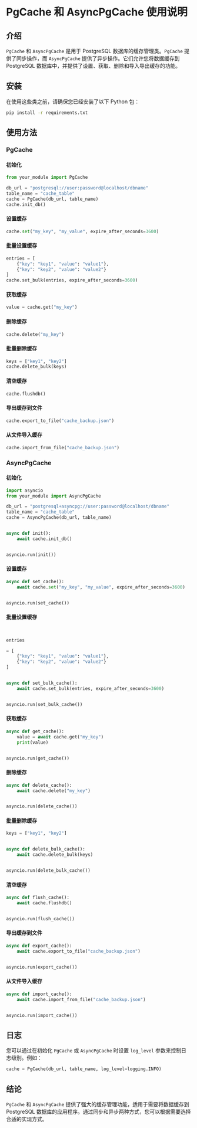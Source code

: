 # PgCache 和 AsyncPgCache 使用说明

## 介绍

`PgCache` 和 `AsyncPgCache` 是用于 PostgreSQL 数据库的缓存管理类。`PgCache` 提供了同步操作，而 `AsyncPgCache`
提供了异步操作。它们允许您将数据缓存到 PostgreSQL 数据库中，并提供了设置、获取、删除和导入导出缓存的功能。

## 安装

在使用这些类之前，请确保您已经安装了以下 Python 包：

```bash
pip install -r requirements.txt
```

## 使用方法

### PgCache

#### 初始化

```python
from your_module import PgCache

db_url = "postgresql://user:password@localhost/dbname"
table_name = "cache_table"
cache = PgCache(db_url, table_name)
cache.init_db()
```

#### 设置缓存

```python
cache.set("my_key", "my_value", expire_after_seconds=3600)
```

#### 批量设置缓存

```python
entries = [
    {"key": "key1", "value": "value1"},
    {"key": "key2", "value": "value2"}
]
cache.set_bulk(entries, expire_after_seconds=3600)
```

#### 获取缓存

```python
value = cache.get("my_key")
```

#### 删除缓存

```python
cache.delete("my_key")
```

#### 批量删除缓存

```python
keys = ["key1", "key2"]
cache.delete_bulk(keys)
```

#### 清空缓存

```python
cache.flushdb()
```

#### 导出缓存到文件

```python
cache.export_to_file("cache_backup.json")
```

#### 从文件导入缓存

```python
cache.import_from_file("cache_backup.json")
```

### AsyncPgCache

#### 初始化

```python
import asyncio
from your_module import AsyncPgCache

db_url = "postgresql+asyncpg://user:password@localhost/dbname"
table_name = "cache_table"
cache = AsyncPgCache(db_url, table_name)


async def init():
    await cache.init_db()


asyncio.run(init())
```

#### 设置缓存

```python
async def set_cache():
    await cache.set("my_key", "my_value", expire_after_seconds=3600)


asyncio.run(set_cache())
```

#### 批量设置缓存

```python


entries

= [
    {"key": "key1", "value": "value1"},
    {"key": "key2", "value": "value2"}
]


async def set_bulk_cache():
    await cache.set_bulk(entries, expire_after_seconds=3600)


asyncio.run(set_bulk_cache())
```

#### 获取缓存

```python
async def get_cache():
    value = await cache.get("my_key")
    print(value)


asyncio.run(get_cache())
```

#### 删除缓存

```python
async def delete_cache():
    await cache.delete("my_key")


asyncio.run(delete_cache())
```

#### 批量删除缓存

```python
keys = ["key1", "key2"]


async def delete_bulk_cache():
    await cache.delete_bulk(keys)


asyncio.run(delete_bulk_cache())
```

#### 清空缓存

```python
async def flush_cache():
    await cache.flushdb()


asyncio.run(flush_cache())
```

#### 导出缓存到文件

```python
async def export_cache():
    await cache.export_to_file("cache_backup.json")


asyncio.run(export_cache())
```

#### 从文件导入缓存

```python
async def import_cache():
    await cache.import_from_file("cache_backup.json")


asyncio.run(import_cache())
```

## 日志

您可以通过在初始化 `PgCache` 或 `AsyncPgCache` 时设置 `log_level` 参数来控制日志级别。例如：

```python
cache = PgCache(db_url, table_name, log_level=logging.INFO)
```

## 结论

`PgCache` 和 `AsyncPgCache` 提供了强大的缓存管理功能，适用于需要将数据缓存到 PostgreSQL
数据库的应用程序。通过同步和异步两种方式，您可以根据需要选择合适的实现方式。